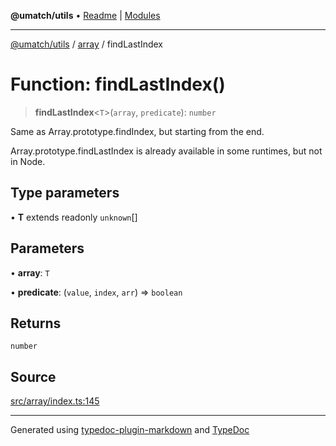 **@umatch/utils** • [Readme](../../index.md) \| [Modules](../../modules.md)

***

[@umatch/utils](../../modules.md) / [array](../index.md) / findLastIndex

# Function: findLastIndex()

> **findLastIndex**\<`T`\>(`array`, `predicate`): `number`

Same as Array.prototype.findIndex, but starting from the end.

Array.prototype.findLastIndex is already available in some runtimes,
but not in Node.

## Type parameters

• **T** extends readonly `unknown`[]

## Parameters

• **array**: `T`

• **predicate**: (`value`, `index`, `arr`) => `boolean`

## Returns

`number`

## Source

[src/array/index.ts:145](https://github.com/umatch-oficial/utils/blob/7d512db/src/array/index.ts#L145)

***

Generated using [typedoc-plugin-markdown](https://www.npmjs.com/package/typedoc-plugin-markdown) and [TypeDoc](https://typedoc.org/)
